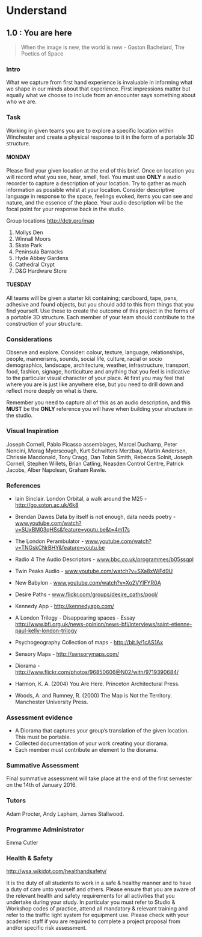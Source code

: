 
# Understand 
## 1.0 : You are here

> When the image is new, the world is new - Gaston Bachelard, The Poetics of Space

### Intro
What we capture from first hand experience is invaluable in informing what we shape in our minds about that experience. First impressions matter but equally what we choose to include from an encounter says something about who we are.

### Task
Working in given teams you are to explore a specific location within Winchester and create a physical response to it in the form of a portable 3D structure.

#### MONDAY
Please find your given location at the end of this brief. Once on location you will record what you see, hear, smell, feel. You must use **ONLY** a audio recorder to capture a description of your location. Try to gather as much information as possible whilst at your location. Consider descriptive language in response to the space, feelings evoked, items you can see and nature, and the essence of the place. Your audio description will be the focal point for your response back in the studio.


Group locations http://dctr.pro/map
1. Mollys Den
2. Winnall Moors
3. Skate Park
4. Peninsula Barracks
5. Hyde Abbey Gardens
6. Cathedral Crypt
7. D&G Hardware Store 

#### TUESDAY
All teams will be given a starter kit containing; cardboard, tape, pens, adhesive and found objects, but you should add to this from things that you find yourself. Use these to create the outcome of this project in the forms of a portable 3D structure. Each member of your team should contribute to the construction of your structure.

### Considerations
Observe and explore. Consider: colour, texture, language, relationships, people, mannerisms, sounds, social life, culture, racial or socio demographics, landscape, architecture, weather, infrastructure, transport, food, fashion, signage, horticulture and anything that you feel is indicative to the particular visual character of your place. At first you may feel that where you are is just like anywhere else, but you need to drill down and reflect more deeply on what is there. 

Remember you need to capture all of this as an audio description, and this **MUST** be the **ONLY** reference you will have when building your structure in the studio.

### Visual Inspiration
Joseph Cornell, Pablo Picasso assemblages, Marcel Duchamp, Peter Nencini, Morag Myerscough, Kurt Schwitters Merzbau, Martin Andersen, Chrissie Macdonald, Tony Cragg, Dan Tobin Smith, Rebecca Solnit, Joseph Cornell, Stephen Willets, Brian Catling, Neasden Control Centre, Patrick Jacobs, Alber Napolean, Graham Rawle.

### References
- Iain Sinclair. London Orbital, a walk around the M25 - http://go.soton.ac.uk/6k8 

- Brendan Dawes Data by itself is not enough, data needs poetry - www.youtube.com/watch?v=SUxBM03qHSs&feature=youtu.be&t=4m17s 

- The London Perambulator - www.youtube.com/watch?v=TNGskCNrBHY&feature=youtu.be 

- Radio 4 The Audio Descriptors - www.bbc.co.uk/programmes/b05ssqpl 

- Twin Peaks Audio - www.youtube.com/watch?v=SXa8xWiFd9U
- New Babylon - www.youtube.com/watch?v=Xo2VYIFYR0A

- Desire Paths - www.flickr.com/groups/desire_paths/pool/

- Kennedy App - http://kennedyapp.com/ 

- A London Trilogy - Disappearing spaces - Essay http://www.bfi.org.uk/news-opinion/news-bfi/interviews/saint-etienne-paul-kelly-london-trilogy

- Psychogeography Collection of maps - http://bit.ly/1cAS1Ax 

- Sensory Maps - http://sensorymaps.com/ 

- Diorama -  http://www.flickr.com/photos/96850606@N02/with/9719390684/

- Harmon, K. A. (2004) You Are Here. Princeton Architectural Press.

- Woods, A. and Rumney, R. (2000) The Map is Not the Territory. Manchester University Press.


### Assessment evidence
- A Diorama that captures your group’s translation of the given location. This must be portable. 
- Collected documentation of your work creating your diorama. 
- Each member must contribute an element to the diorama.

### Summative Assessment 
Final summative assessment will take place at the end of the first semester on the 14th of January 2016.

### Tutors
Adam Procter, Andy Lapham, James Stallwood.

### Programme Administrator 
Emma Cutler 

### Health & Safety
http://wsa.wikidot.com/healthandsafety/

It is the duty of all students to work in a safe & healthy manner and to have a duty of care unto yourself and others. Please ensure that you are aware of the relevant health and safety requirements for all activities that you undertake during your study. In particular you must refer to Studio & Workshop codes of practice, attend all mandatory & relevant training and refer to the traffic light system for equipment use. Please check with your academic staff if you are required to complete a project proposal from and/or specific risk assessment.